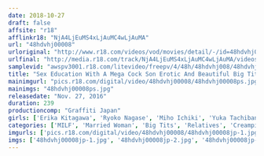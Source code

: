 ```yaml
---
date: 2018-10-27
draft: false
affsite: "r18"
afflinkr18: "NjA4LjEuMS4xLjAuMC4wLjAuMA"
url: "48hdvhj00008"
urloriginal: "http://www.r18.com/videos/vod/movies/detail/-/id=48hdvhj00008"
urlfinal: "http://media.r18.com/track/NjA4LjEuMS4xLjAuMC4wLjAuMA/videos/vod/movies/detail/-/id=48hdvhj00008"
samplevid: "awspv3001.r18.com/litevideo/freepv/4/48h/48hdvhj008/48hdvhj008_dmb_w.mp4"
title: "Sex Education With A Mega Cock Son Erotic And Beautiful Big Tits Mamas!"
mainimgurl: "pics.r18.com/digital/video/48hdvhj00008/48hdvhj00008ps.jpg"
mainimgs: "48hdvhj00008ps.jpg"
releasedate: "Nov. 27, 2016"
duration: 239
productioncomp: "Graffiti Japan"
girls: ['Erika Kitagawa', 'Ryoko Nagase', 'Miho Ichiki', 'Yuka Tachibana', 'Kyoko Yabuki']
categories: ['MILF', 'Married Woman', 'Big Tits', 'Relatives', 'Creampie', 'Blowjob', 'Titty Fuck', 'Huge Dick - Large Dick', 'Over 4 Hours', 'Hi-Def']
imgurls: ['pics.r18.com/digital/video/48hdvhj00008/48hdvhj00008jp-1.jpg', 'pics.r18.com/digital/video/48hdvhj00008/48hdvhj00008jp-2.jpg', 'pics.r18.com/digital/video/48hdvhj00008/48hdvhj00008jp-3.jpg', 'pics.r18.com/digital/video/48hdvhj00008/48hdvhj00008jp-4.jpg', 'pics.r18.com/digital/video/48hdvhj00008/48hdvhj00008jp-5.jpg', 'pics.r18.com/digital/video/48hdvhj00008/48hdvhj00008jp-6.jpg', 'pics.r18.com/digital/video/48hdvhj00008/48hdvhj00008jp-7.jpg', 'pics.r18.com/digital/video/48hdvhj00008/48hdvhj00008jp-8.jpg', 'pics.r18.com/digital/video/48hdvhj00008/48hdvhj00008jp-9.jpg', 'pics.r18.com/digital/video/48hdvhj00008/48hdvhj00008jp-10.jpg', 'pics.r18.com/digital/video/48hdvhj00008/48hdvhj00008jp-11.jpg', 'pics.r18.com/digital/video/48hdvhj00008/48hdvhj00008jp-12.jpg', 'pics.r18.com/digital/video/48hdvhj00008/48hdvhj00008jp-13.jpg', 'pics.r18.com/digital/video/48hdvhj00008/48hdvhj00008jp-14.jpg', 'pics.r18.com/digital/video/48hdvhj00008/48hdvhj00008jp-15.jpg', 'pics.r18.com/digital/video/48hdvhj00008/48hdvhj00008jp-16.jpg', 'pics.r18.com/digital/video/48hdvhj00008/48hdvhj00008jp-17.jpg', 'pics.r18.com/digital/video/48hdvhj00008/48hdvhj00008jp-18.jpg', 'pics.r18.com/digital/video/48hdvhj00008/48hdvhj00008jp-19.jpg', 'pics.r18.com/digital/video/48hdvhj00008/48hdvhj00008jp-20.jpg']
imgs: ['48hdvhj00008jp-1.jpg', '48hdvhj00008jp-2.jpg', '48hdvhj00008jp-3.jpg', '48hdvhj00008jp-4.jpg', '48hdvhj00008jp-5.jpg', '48hdvhj00008jp-6.jpg', '48hdvhj00008jp-7.jpg', '48hdvhj00008jp-8.jpg', '48hdvhj00008jp-9.jpg', '48hdvhj00008jp-10.jpg', '48hdvhj00008jp-11.jpg', '48hdvhj00008jp-12.jpg', '48hdvhj00008jp-13.jpg', '48hdvhj00008jp-14.jpg', '48hdvhj00008jp-15.jpg', '48hdvhj00008jp-16.jpg', '48hdvhj00008jp-17.jpg', '48hdvhj00008jp-18.jpg', '48hdvhj00008jp-19.jpg', '48hdvhj00008jp-20.jpg']
---
```

